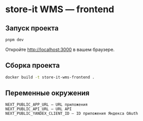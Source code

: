 # store-it WMS — frontend

## Запуск проекта

```bash
pnpm dev
```

Откройте [http://localhost:3000](http://localhost:3000) в вашем браузере.

## Сборка проекта

```bash
docker build -t store-it-wms-frontend .
```

## Переменные окружения

```env
NEXT_PUBLIC_APP_URL — URL приложения
NEXT_PUBLIC_API_URL — URL API
NEXT_PUBLIC_YANDEX_CLIENT_ID — ID приложения Яндекса OAuth
```
